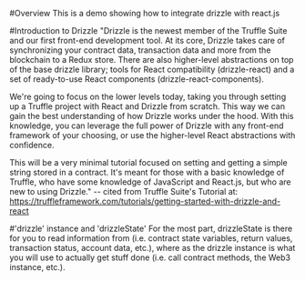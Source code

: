 #Overview
This is a demo showing how to integrate drizzle with react.js

#Introduction to Drizzle
"Drizzle is the newest member of the Truffle Suite and our first front-end development tool. At its core, Drizzle takes care of synchronizing your contract data, transaction data and more from the blockchain to a Redux store. There are also higher-level abstractions on top of the base drizzle library; tools for React compatibility (drizzle-react) and a set of ready-to-use React components (drizzle-react-components).
 
 We're going to focus on the lower levels today, taking you through setting up a Truffle project with React and Drizzle from scratch. This way we can gain the best understanding of how Drizzle works under the hood. With this knowledge, you can leverage the full power of Drizzle with any front-end framework of your choosing, or use the higher-level React abstractions with confidence.
 
 This will be a very minimal tutorial focused on setting and getting a simple string stored in a contract. It's meant for those with a basic knowledge of Truffle, who have some knowledge of JavaScript and React.js, but who are new to using Drizzle." -- cited from Truffle Suite's Tutorial at: https://truffleframework.com/tutorials/getting-started-with-drizzle-and-react 

#'drizzle' instance and 'drizzleState'
For the most part, drizzleState is there for you to read information from (i.e. contract state variables, return values, transaction status, account data, etc.), where as the drizzle instance is what you will use to actually get stuff done (i.e. call contract methods, the Web3 instance, etc.).